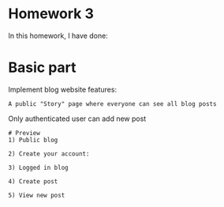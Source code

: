 # Homework 3
In this homework, I have done:
# Basic part
Implement blog website features:
```
A public "Story" page where everyone can see all blog posts
```
Only authenticated user can add new post
```
# Preview
1) Public blog

2) Create your account:

3) Logged in blog

4) Create post

5) View new post

